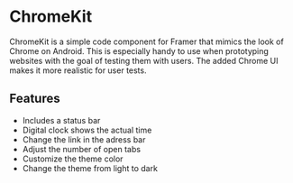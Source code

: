 # ChromeKit

ChromeKit is a simple code component for Framer that mimics the look of Chrome on Android. This is especially handy to use when prototyping websites with the goal of testing them with users. The added Chrome UI makes it more realistic for user tests.

## Features

- Includes a status bar
- Digital clock shows the actual time
- Change the link in the adress bar
- Adjust the number of open tabs
- Customize the theme color
- Change the theme from light to dark
